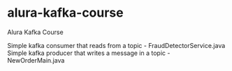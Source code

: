 # alura-kafka-course
Alura Kafka Course


Simple kafka consumer that reads from a topic - FraudDetectorService.java
</br>
Simple kafka producer that writes a message in a topic - NewOrderMain.java

